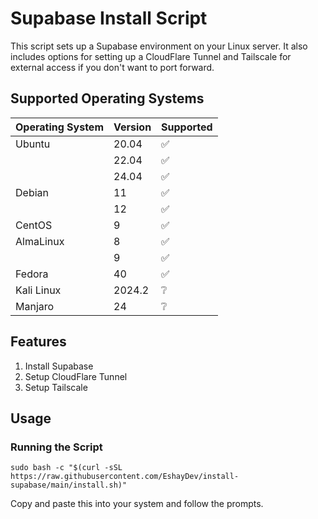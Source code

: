 # Supabase Install Script

This script sets up a Supabase environment on your Linux server. It also includes options for setting up a CloudFlare Tunnel and Tailscale for external access if you don't want to port forward.

## Supported Operating Systems
| Operating System | Version | Supported          
| ---------------- | ------- | ------------------ 
| Ubuntu           | 20.04   | :white_check_mark:
|                  | 22.04   | :white_check_mark:
|                  | 24.04   | :white_check_mark:
| Debian           | 11      | :white_check_mark:
|                  | 12      | :white_check_mark:
| CentOS           | 9       | :white_check_mark:
| AlmaLinux        | 8       | :white_check_mark:
|                  | 9       | :white_check_mark:
| Fedora           | 40      | :white_check_mark:
| Kali Linux       | 2024.2  | :grey_question:
| Manjaro          | 24      | :grey_question:

## Features

1. Install Supabase
2. Setup CloudFlare Tunnel
3. Setup Tailscale

## Usage

### Running the Script

```
sudo bash -c "$(curl -sSL https://raw.githubusercontent.com/EshayDev/install-supabase/main/install.sh)"
```
Copy and paste this into your system and follow the prompts.
